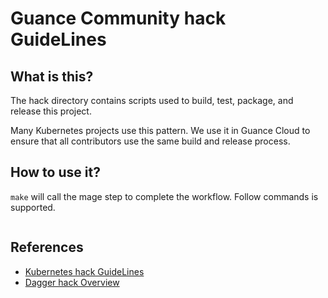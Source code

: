 # Guance Community hack GuideLines

## What is this?

The hack directory contains scripts used to build, test, package, and release this project.

Many Kubernetes projects use this pattern. We use it in Guance Cloud to ensure that all contributors use the same build and release process.

## How to use it?

`make` will call the mage step to complete the workflow. Follow commands is supported.

```bash

```

## References

* [Kubernetes hack GuideLines](https://github.com/kubernetes/kubernetes/tree/v1.26.1/hack)
* [Dagger hack Overview](https://github.com/dagger/dagger/tree/main/hack)
